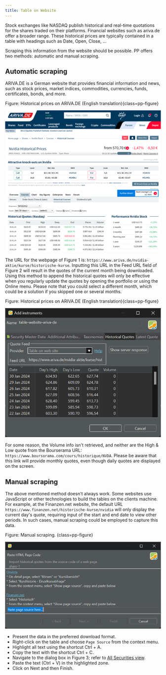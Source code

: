 ```yaml
---
title: Table on Website
---
```


Stock exchanges like NASDAQ publish historical and real-time quotations for the shares traded on their platforms.  Financial websites such as ariva.de offer a broader range. These historical prices are typically contained in a table with headings such as Date, Open, Close, ...

Scraping this information from the website should be possible. PP offers two methods: automatic and manual scraping.

## Automatic scraping

ARIVA.DE is a German website that provides financial information and news, such as stock prices, market indices, commodities, currencies, funds, certificates, bonds, and more.

Figure: Historical prices on ARIVA.DE (English translation){class=pp-figure}

![](images/table-website-arriva-de.png)

The URL for the webpage of Figure 1 is:
`https://www.ariva.de/nvidia-aktie/kurse/historische-kurse`.  Inputting this URL in the Feed URL field of Figure 2 will result in the quotes of the current month being downloaded. 
Using this method to append the historical quotes will only be effective when you regularly update the quotes by opening the portfolio or using the Online menu. Please note that you could select a different month, which could be a solution if you skipped one or several months.

Figure: Historical prices on ARIVA.DE (English translation){class=pp-figure}

![](images/table-website-PP-arriva-de.png)

For some reason, the Volume info isn't retrieved, and neither are the High & Low quote from the Bourserama URL: `https://www.boursorama.com/cours/historique/NVDA`. Please be aware that this link will provide monthly quotes, even though daily quotes are displayed on the screen.

## Manual scraping

The above mentioned method doesn't always work. Some websites use JavaScript or other technologies to build the tables on the clients machine. For example, at the Finanzen.net website, the default URL `https://www.finanzen.net/historische-kurse/nvidia` will only display the current day's quote, requiring input of the start and end date to view other periods. In such cases, manual scraping could be employed to capture this data.

Figure: Manual scraping. {class=pp-figure}

![](../../reference/view/images/contxt-mnu-all-securities-bottom-panel-hist-quotes-import-html-table.png)


- Present the data in the preferred download format.
- Right-click on the table and choose `Page Source` from the context menu.
- Highlight all text using the shortcut Ctrl + A.
- Copy the text with the shortcut Ctrl + C.
- Navigate to the dialog box in Figure 3; refer to [All Securities view](../../reference/view/all-securities.md#bottom-panel).
- Paste the text (Ctrl + V) in the highlighted zone.
- Click on Next and then Finish.


